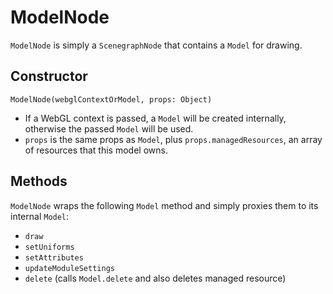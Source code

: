 # ModelNode

`ModelNode` is simply a `ScenegraphNode` that contains a `Model` for drawing.

## Constructor

`ModelNode(webglContextOrModel, props: Object)`

- If a WebGL context is passed, a `Model` will be created internally, otherwise the passed `Model` will be used.
- `props` is the same props as `Model`, plus `props.managedResources`, an array of resources that this model owns.

## Methods

`ModelNode` wraps the following `Model` method and simply proxies them to its internal `Model`:

- `draw`
- `setUniforms`
- `setAttributes`
- `updateModuleSettings`
- `delete` (calls `Model.delete` and also deletes managed resource)
